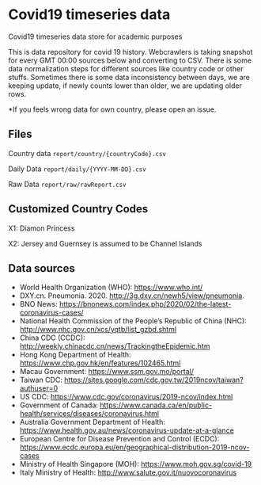 # Covid19 timeseries data
Covid19 timeseries data store for academic purposes

This is data repository for covid 19 history. Webcrawlers is taking snapshot for every GMT 00:00 sources below and converting to CSV. There is some data normalization steps for different sources like country code or other stuffs. Sometimes there is some data inconsistency between days, we are keeping update, if newly counts lower than older, we are updating older rows. 

*If you feels wrong data for own country, please open an issue.

## Files

Country data
`report/country/{countryCode}.csv`

Daily Data
`report/daily/{YYYY-MM-DD}.csv`

Raw Data
`report/raw/rawReport.csv`

## Customized Country Codes

X1: Diamon Princess

X2: Jersey and Guernsey is assumed to be Channel Islands

## Data sources
* World Health Organization (WHO): https://www.who.int/ <br>
* DXY.cn. Pneumonia. 2020. http://3g.dxy.cn/newh5/view/pneumonia.  <br>
* BNO News: https://bnonews.com/index.php/2020/02/the-latest-coronavirus-cases/  <br>
* National Health Commission of the People’s Republic of China (NHC): <br>
 http://www.nhc.gov.cn/xcs/yqtb/list_gzbd.shtml <br>
* China CDC (CCDC): http://weekly.chinacdc.cn/news/TrackingtheEpidemic.htm <br>
* Hong Kong Department of Health: https://www.chp.gov.hk/en/features/102465.html <br>
* Macau Government: https://www.ssm.gov.mo/portal/ <br>
* Taiwan CDC: https://sites.google.com/cdc.gov.tw/2019ncov/taiwan?authuser=0 <br>
* US CDC: https://www.cdc.gov/coronavirus/2019-ncov/index.html <br>
* Government of Canada: https://www.canada.ca/en/public-health/services/diseases/coronavirus.html <br>
* Australia Government Department of Health: https://www.health.gov.au/news/coronavirus-update-at-a-glance <br>
* European Centre for Disease Prevention and Control (ECDC): https://www.ecdc.europa.eu/en/geographical-distribution-2019-ncov-cases 
* Ministry of Health Singapore (MOH): https://www.moh.gov.sg/covid-19
* Italy Ministry of Health: http://www.salute.gov.it/nuovocoronavirus
